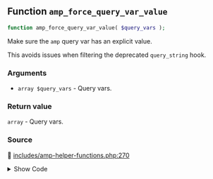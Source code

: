 ## Function `amp_force_query_var_value`

```php
function amp_force_query_var_value( $query_vars );
```

Make sure the `amp` query var has an explicit value.

This avoids issues when filtering the deprecated `query_string` hook.

### Arguments

* `array $query_vars` - Query vars.

### Return value

`array` - Query vars.

### Source

:link: [includes/amp-helper-functions.php:270](../../includes/amp-helper-functions.php#L270-L275)

<details>
<summary>Show Code</summary>

```php
function amp_force_query_var_value( $query_vars ) {
	if ( isset( $query_vars[ amp_get_slug() ] ) && '' === $query_vars[ amp_get_slug() ] ) {
		$query_vars[ amp_get_slug() ] = 1;
	}
	return $query_vars;
}
```

</details>
